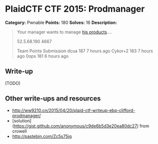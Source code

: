 # PlaidCTF CTF 2015: Prodmanager

**Category:** Pwnable
**Points:** 180
**Solves:** 16
**Description:**

> Your manager wants to manage [his products](http://play.plaidctf.com/files/prodmanager_4d8d279676a55c81940198a31d8bc2f7).... 
> 
> 52.5.68.190 4667
> 
> 
> Team	Points	Submission
> dcua	187	7 hours ago
> Cykor+2	183	7 hours ago
> 0ops	181	6 hours ago

## Write-up

(TODO)

## Other write-ups and resources

* <http://ww9210.cn/2015/04/20/plaid-ctf-writeup-ebp-clifford-prodmanager/>
* [solution] (https://gist.github.com/anonymous/c9de6b5d3e20ea80dc27) from crowell
* <http://pastebin.com/Zc5s75jq>
